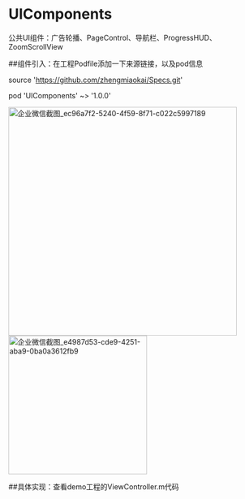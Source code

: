 # UIComponents

公共UI组件：广告轮播、PageControl、导航栏、ProgressHUD、ZoomScrollView

##组件引入：在工程Podfile添加一下来源链接，以及pod信息

source 'https://github.com/zhengmiaokai/Specs.git'

pod 'UIComponents' ~> '1.0.0'

<img width="450" alt="企业微信截图_ec96a7f2-5240-4f59-8f71-c022c5997189" src="https://user-images.githubusercontent.com/13111933/114699102-70c88280-9d52-11eb-8085-1a8c25866b79.png">

<img width="273" alt="企业微信截图_e4987d53-cde9-4251-aba9-0ba0a3612fb9" src="https://user-images.githubusercontent.com/13111933/114657118-f2ec8300-9d21-11eb-9e57-2f6ea5098c38.png">

##具体实现：查看demo工程的ViewController.m代码

